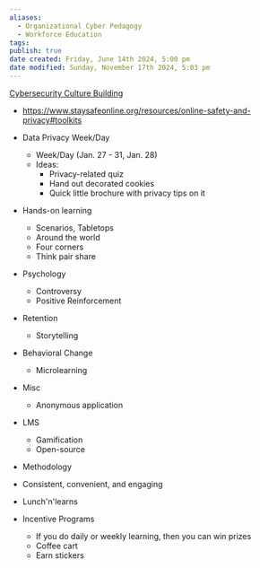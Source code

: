 ```yaml
---
aliases:
  - Organizational Cyber Pedagogy
  - Workforce Education
tags: 
publish: true
date created: Friday, June 14th 2024, 5:00 pm
date modified: Sunday, November 17th 2024, 5:03 pm
---
```


[Cybersecurity Culture Building](../Cybersecurity%20Culture%20Building/Cybersecurity%20Culture%20Building.md)

- https://www.staysafeonline.org/resources/online-safety-and-privacy#toolkits

- Data Privacy Week/Day
	- Week/Day (Jan. 27 - 31, Jan. 28)
	- Ideas:
		- Privacy-related quiz
		- Hand out decorated cookies
		- Quick little brochure with privacy tips on it

 - Hands-on learning
	 - Scenarios, Tabletops
	 - Around the world
	 - Four corners
	 - Think pair share
 - Psychology 
	 - Controversy
	 - Positive Reinforcement
 - Retention
	 - Storytelling
 - Behavioral Change
	 - Microlearning
 - Misc
	 - Anonymous application
 - LMS
	 - Gamification
	 - Open-source
 - Methodology
 - Consistent, convenient, and engaging
 - Lunch'n'learns
 - Incentive Programs
	 - If you do daily or weekly learning, then you can win prizes
	 - Coffee cart
	 - Earn stickers